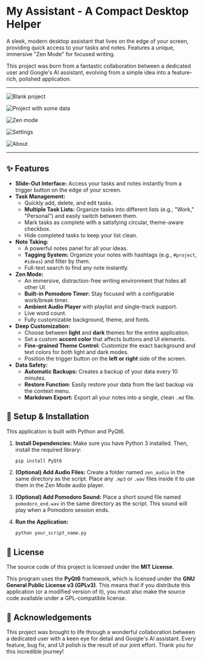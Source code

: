 # My Assistant - A Compact Desktop Helper

A sleek, modern desktop assistant that lives on the edge of your screen, providing quick access to your tasks and notes. Features a unique, immersive "Zen Mode" for focused writing.

This project was born from a fantastic collaboration between a dedicated user and Google's AI assistant, evolving from a simple idea into a feature-rich, polished application.

---
![Blank project](https://github.com/rintaru123/myAssistant/blob/main/screenshots/%D0%9F%D1%83%D1%81%D1%82%D0%BE%D0%B9%20%D0%BF%D1%80%D0%BE%D0%B5%D0%BA%D1%82.png)

![Project with some data](https://github.com/rintaru123/myAssistant/blob/main/screenshots/%D0%97%D0%B0%D0%BF%D0%BE%D0%BB%D0%BD%D0%B5%D0%BD%D0%BD%D1%8B%D0%B9%20%D0%BF%D1%80%D0%BE%D0%B5%D0%BA%D1%82.png)

![Zen mode](https://github.com/rintaru123/myAssistant/blob/main/screenshots/Zen%20mode.png)

![Settings](https://github.com/rintaru123/myAssistant/blob/main/screenshots/Settings.png)

![About](https://github.com/rintaru123/myAssistant/blob/main/screenshots/%D0%9E%20%D0%BF%D1%80%D0%BE%D0%B3%D1%80%D0%B0%D0%BC%D0%BC%D0%B5.png)

---

## ✨ Features

*   **Slide-Out Interface:** Access your tasks and notes instantly from a trigger button on the edge of your screen.
*   **Task Management:**
    *   Quickly add, delete, and edit tasks.
    *   **Multiple Task Lists:** Organize tasks into different lists (e.g., "Work," "Personal") and easily switch between them.
    *   Mark tasks as complete with a satisfying circular, theme-aware checkbox.
    *   Hide completed tasks to keep your list clean.
*   **Note Taking:**
    *   A powerful notes panel for all your ideas.
    *   **Tagging System:** Organize your notes with hashtags (e.g., `#project`, `#ideas`) and filter by them.
    *   Full-text search to find any note instantly.
*   **Zen Mode:**
    *   An immersive, distraction-free writing environment that hides all other UI.
    *   **Built-in Pomodoro Timer:** Stay focused with a configurable work/break timer.
    *   **Ambient Audio Player** with playlist and single-track support.
    *   Live word count.
    *   Fully customizable background, theme, and fonts.
*   **Deep Customization:**
    *   Choose between **light** and **dark** themes for the entire application.
    *   Set a custom **accent color** that affects buttons and UI elements.
    *   **Fine-grained Theme Control:** Customize the exact background and text colors for both light and dark modes.
    *   Position the trigger button on the **left or right** side of the screen.
*   **Data Safety:**
    *   **Automatic Backups:** Creates a backup of your data every 10 minutes.
    *   **Restore Function:** Easily restore your data from the last backup via the context menu.
    *   **Markdown Export:** Export all your notes into a single, clean `.md` file.

## 🚀 Setup & Installation

This application is built with Python and PyQt6.

1.  **Install Dependencies:**
    Make sure you have Python 3 installed. Then, install the required library:
    ```bash
    pip install PyQt6
    ```

2.  **(Optional) Add Audio Files:**
    Create a folder named `zen_audio` in the same directory as the script. Place any `.mp3` or `.wav` files inside it to use them in the Zen Mode audio player.

3.  **(Optional) Add Pomodoro Sound:**
    Place a short sound file named `pomodoro_end.wav` in the same directory as the script. This sound will play when a Pomodoro session ends.

4.  **Run the Application:**
    ```bash
    python your_script_name.py
    ```

## 📜 License

The source code of this project is licensed under the **MIT License**.

This program uses the **PyQt6** framework, which is licensed under the **GNU General Public License v3 (GPLv3)**. This means that if you distribute this application (or a modified version of it), you must also make the source code available under a GPL-compatible license.

## 🙏 Acknowledgements

This project was brought to life through a wonderful collaboration between a dedicated user with a keen eye for detail and Google's AI assistant. Every feature, bug fix, and UI polish is the result of our joint effort. Thank you for this incredible journey!